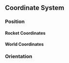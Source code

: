 ## Coordinate System

### Position

#### Rocket Coordinates

#### World Coordinates

### Orientation



